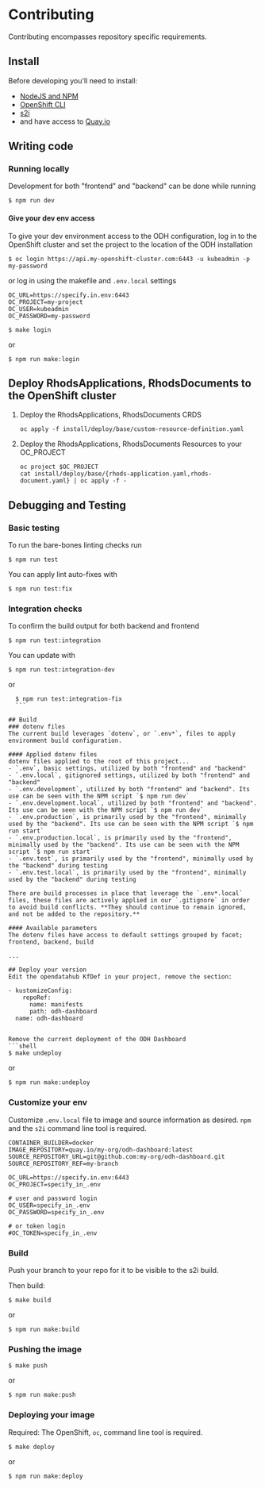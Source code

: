 # Contributing

Contributing encompasses repository specific requirements.

## Install
Before developing you'll need to install:
* [NodeJS and NPM](https://nodejs.org/)
* [OpenShift CLI](https://docs.openshift.com/enterprise/3.2/cli_reference/get_started_cli.html#installing-the-cli)
* [s2i](https://github.com/openshift/source-to-image)
* and have access to [Quay.io](https://quay.io/)

## Writing code
### Running locally
Development for both "frontend" and "backend" can be done while running
```
$ npm run dev
```

#### Give your dev env access
To give your dev environment access to the ODH configuration, log in to the OpenShift cluster and set the project to the location of the ODH installation
```shell script
$ oc login https://api.my-openshift-cluster.com:6443 -u kubeadmin -p my-password
```
or log in using the makefile and `.env.local` settings
```.env.local
OC_URL=https://specify.in.env:6443
OC_PROJECT=my-project
OC_USER=kubeadmin
OC_PASSWORD=my-password
```

```shell
$ make login
```
or
```
$ npm run make:login
```

## Deploy RhodsApplications, RhodsDocuments to the OpenShift cluster
   1. Deploy the RhodsApplications, RhodsDocuments CRDS 
      ```
      oc apply -f install/deploy/base/custom-resource-definition.yaml
      ```

   2. Deploy the RhodsApplications, RhodsDocuments Resources to your OC_PROJECT
      ```
      oc project $OC_PROJECT
      cat install/deploy/base/{rhods-application.yaml,rhods-document.yaml} | oc apply -f -
      ```

## Debugging and Testing
### Basic testing
To run the bare-bones linting checks run
  ```
  $ npm run test
  ```

You can apply lint auto-fixes with 
  ```
  $ npm run test:fix
  ```

### Integration checks
To confirm the build output for both backend and frontend
  ```
  $ npm run test:integration
  ```

You can update with
  ```
  $ npm run test:integration-dev
  ```
or
  ```
    $ npm run test:integration-fix
    ```

## Build
### dotenv files
The current build leverages `dotenv`, or `.env*`, files to apply environment build configuration.

#### Applied dotenv files
dotenv files applied to the root of this project...
- `.env`, basic settings, utilized by both "frontend" and "backend"
- `.env.local`, gitignored settings, utilized by both "frontend" and "backend"
- `.env.development`, utilized by both "frontend" and "backend". Its use can be seen with the NPM script `$ npm run dev`
- `.env.development.local`, utilized by both "frontend" and "backend". Its use can be seen with the NPM script `$ npm run dev`
- `.env.production`, is primarily used by the "frontend", minimally used by the "backend". Its use can be seen with the NPM script `$ npm run start`
- `.env.production.local`, is primarily used by the "frontend", minimally used by the "backend". Its use can be seen with the NPM script `$ npm run start`
- `.env.test`, is primarily used by the "frontend", minimally used by the "backend" during testing
- `.env.test.local`, is primarily used by the "frontend", minimally used by the "backend" during testing

There are build processes in place that leverage the `.env*.local` files, these files are actively applied in our `.gitignore` in order to avoid build conflicts. **They should continue to remain ignored, and not be added to the repository.**

#### Available parameters
The dotenv files have access to default settings grouped by facet; frontend, backend, build

...

## Deploy your version
Edit the opendatahub KfDef in your project, remove the section:
```
    - kustomizeConfig:
        repoRef:
          name: manifests
          path: odh-dashboard
      name: odh-dashboard
```

Remove the current deployment of the ODH Dashboard
```shell
$ make undeploy
```
or
```
$ npm run make:undeploy
```

### Customize your env
Customize `.env.local` file to image and source information as desired. `npm` and the `s2i` command line tool is required.

```.env.local
CONTAINER_BUILDER=docker
IMAGE_REPOSITORY=quay.io/my-org/odh-dashboard:latest
SOURCE_REPOSITORY_URL=git@github.com:my-org/odh-dashboard.git
SOURCE_REPOSITORY_REF=my-branch

OC_URL=https://specify.in.env:6443
OC_PROJECT=specify_in_.env

# user and password login
OC_USER=specify_in_.env
OC_PASSWORD=specify_in_.env

# or token login
#OC_TOKEN=specify_in_.env
```

### Build
Push your branch to your repo for it to be visible to the s2i build.

Then build:
```shell
$ make build
```
or
```
$ npm run make:build
```

### Pushing the image
```shell
$ make push
```
or
```
$ npm run make:push
```

### Deploying your image
Required: The OpenShift, `oc`, command line tool is required.

```shell
$ make deploy
```
or
```
$ npm run make:deploy
```
